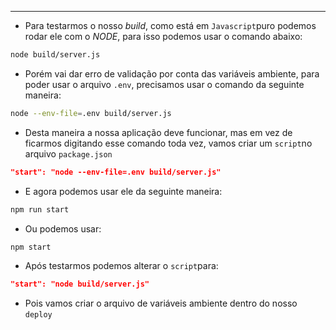 ___
- Para testarmos o nosso *build*, como está em `Javascript`puro podemos rodar ele com o *NODE*, para isso podemos usar o comando abaixo:
```zsh
node build/server.js
```
- Porém vai dar erro de validação por conta das variáveis ambiente, para poder usar o arquivo `.env`, precisamos usar o comando da seguinte maneira:
```zsh
node --env-file=.env build/server.js
```
- Desta maneira a nossa aplicação deve funcionar, mas em vez de ficarmos digitando esse comando toda vez, vamos criar um `script`no arquivo `package.json`
```json
"start": "node --env-file=.env build/server.js"
```
- E agora podemos usar ele da seguinte maneira:
```zsh
npm run start
```
- Ou podemos usar:
```zsh
npm start
```
- Após testarmos podemos alterar o `script`para:
```json
"start": "node build/server.js"
```
- Pois vamos criar o arquivo de variáveis ambiente dentro do nosso `deploy`